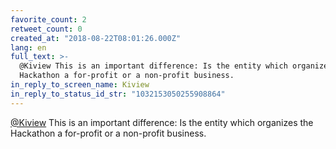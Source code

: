 ```yaml
---
favorite_count: 2
retweet_count: 0
created_at: "2018-08-22T08:01:26.000Z"
lang: en
full_text: >-
  @Kiview This is an important difference: Is the entity which organizes the
  Hackathon a for-profit or a non-profit business.
in_reply_to_screen_name: Kiview
in_reply_to_status_id_str: "1032153050255908864"
---
```


[@Kiview](https://twitter.com/Kiview) This is an important difference: Is the
entity which organizes the Hackathon a for-profit or a non-profit business.
